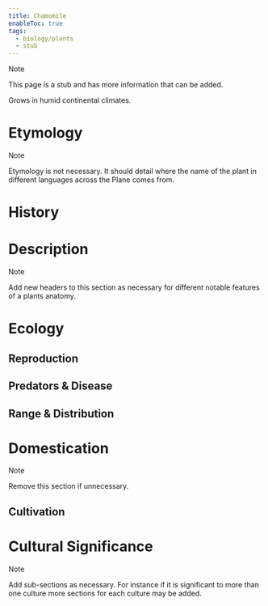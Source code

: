```yaml
---
title: Chamomile
enableToc: true
tags:
  - biology/plants
  - stub
---
```


> [!note]
> This page is a stub and has more information that can be added.

Grows in humid continental climates.
# Etymology

> [!note]
> Etymology is not necessary. It should detail where the name of the plant in different languages across the Plane comes from.


# History

# Description

> [!note]
> Add new headers to this section as necessary for different notable features of a plants anatomy.


# Ecology
## Reproduction

## Predators & Disease

## Range & Distribution

# Domestication

> [!note]
> Remove this section if unnecessary.


## Cultivation

# Cultural Significance 

> [!note]
> Add sub-sections as necessary. For instance if it is significant to more than one culture more sections for each culture may be added.

